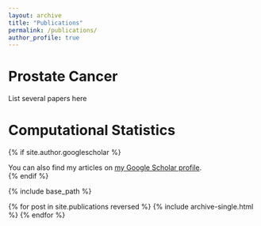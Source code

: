 ```yaml
---
layout: archive
title: "Publications"
permalink: /publications/
author_profile: true
---
```


Prostate Cancer
======

List several papers here

Computational Statistics
======


{% if site.author.googlescholar %}
  <div class="wordwrap">You can also find my articles on <a href="{{https://scholar.google.com/citations?user=QTRX6BgAAAAJ&hl=en&oi=sra}}">my Google Scholar profile</a>.</div>
{% endif %}

{% include base_path %}

{% for post in site.publications reversed %}
  {% include archive-single.html %}
{% endfor %}
